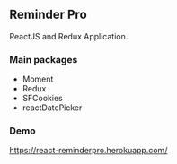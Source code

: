 ## Reminder Pro

ReactJS and Redux Application.

### Main packages
- Moment
- Redux
- SFCookies
- reactDatePicker

### Demo
https://react-reminderpro.herokuapp.com/
